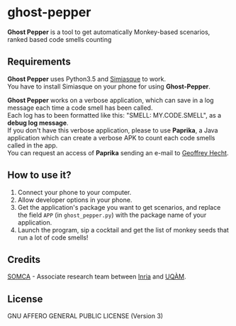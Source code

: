 # ghost-pepper
**Ghost Pepper** is a tool to get automatically Monkey-based scenarios,
ranked based code smells counting

Requirements
------------

**Ghost Pepper** uses Python3.5 and [Simiasque](https://github.com/k0pernicus/simiasque) to work.  
You have to install Simiasque on your phone for using **Ghost-Pepper**.

**Ghost Pepper** works on a verbose application, which can save in a log
message each time a code smell has been called.  
Each log has to been formatted like this: "SMELL: MY.CODE.SMELL", as a **debug
log message**.  
If you don't have this verbose application, please to use **Paprika**,
a Java application which can create a verbose APK to count each code smells
called in the app.  
You can request an access of **Paprika** sending an e-mail to
[Geoffrey Hecht](mailto:geoffrey.hecht@inria.fr).

How to use it?
--------------

1.  Connect your phone to your computer.
2.  Allow developer options in your phone.
3.  Get the application's package you want to get scenarios, and replace the field
    `APP` (in `ghost_pepper.py`) with the package name of your application.
4.  Launch the program, sip a cocktail and get the list of
monkey seeds that run a lot of code smells!

Credits
-------

[SOMCA](http://sofa.uqam.ca/somca.php) -
Associate research team between [Inria](http://www.inria.fr)
and [UQÀM](http://www.uqam.ca).

License
-------

GNU AFFERO GENERAL PUBLIC LICENSE (Version 3)

